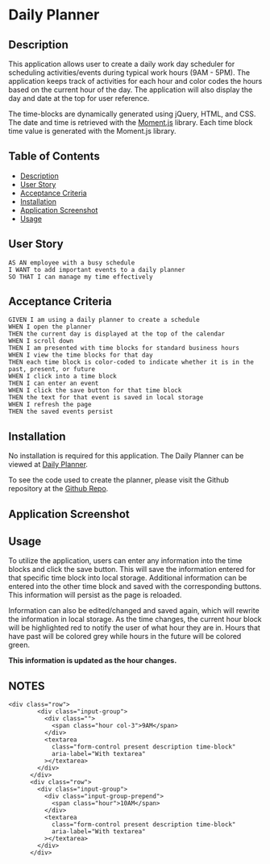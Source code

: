 # Daily Planner

## Description

This application allows user to create a daily work day scheduler for scheduling activities/events during typical work hours (9AM - 5PM). The application keeps track of activities for each hour and color codes the hours based on the current hour of the day. The application will also display the day and date at the top for user reference.

The time-blocks are dynamically generated using jQuery, HTML, and CSS. The date and time is retrieved with the [Moment.js](https://momentjs.com/) library. Each time block time value is generated with the Moment.js library.

## Table of Contents

- [Description](#description)
- [User Story](#user-story)
- [Acceptance Criteria](#acceptance-criteria)
- [Installation](#installation)
- [Application Screenshot](#application-screenshot)
- [Usage](#usage)

## User Story

```
AS AN employee with a busy schedule
I WANT to add important events to a daily planner
SO THAT I can manage my time effectively
```

## Acceptance Criteria

```
GIVEN I am using a daily planner to create a schedule
WHEN I open the planner
THEN the current day is displayed at the top of the calendar
WHEN I scroll down
THEN I am presented with time blocks for standard business hours
WHEN I view the time blocks for that day
THEN each time block is color-coded to indicate whether it is in the past, present, or future
WHEN I click into a time block
THEN I can enter an event
WHEN I click the save button for that time block
THEN the text for that event is saved in local storage
WHEN I refresh the page
THEN the saved events persist
```

## Installation

No installation is required for this application. The Daily Planner can be viewed at [Daily Planner](https://ntch2000.github.io/daily-planner/).

To see the code used to create the planner, please visit the Github repository at the [Github Repo](https://github.com/ntch2000/daily-planner).

## Application Screenshot

## Usage

To utilize the application, users can enter any information into the time blocks and click the save button. This will save the information entered for that specific time block into local storage. Additional information can be entered into the other time block and saved with the corresponding buttons. This information will persist as the page is reloaded.

Information can also be edited/changed and saved again, which will rewrite the information in local storage. As the time changes, the current hour block will be highlighted red to notify the user of what hour they are in. Hours that have past will be colored grey while hours in the future will be colored green.

**This information is updated as the hour changes.**

## NOTES

```
<div class="row">
        <div class="input-group">
          <div class="">
            <span class="hour col-3">9AM</span>
          </div>
          <textarea
            class="form-control present description time-block"
            aria-label="With textarea"
          ></textarea>
        </div>
      </div>
      <div class="row">
        <div class="input-group">
          <div class="input-group-prepend">
            <span class="hour">10AM</span>
          </div>
          <textarea
            class="form-control present description time-block"
            aria-label="With textarea"
          ></textarea>
        </div>
      </div>
```
